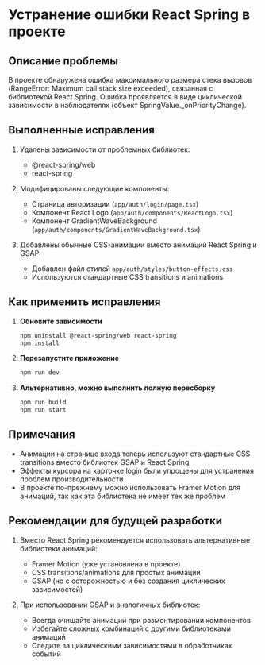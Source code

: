 # Устранение ошибки React Spring в проекте

## Описание проблемы

В проекте обнаружена ошибка максимального размера стека вызовов (RangeError: Maximum call stack size exceeded), 
связанная с библиотекой React Spring. Ошибка проявляется в виде циклической зависимости в наблюдателях 
(объект SpringValue._onPriorityChange).

## Выполненные исправления

1. Удалены зависимости от проблемных библиотек:
   - @react-spring/web
   - react-spring

2. Модифицированы следующие компоненты:
   - Страница авторизации (`app/auth/login/page.tsx`)
   - Компонент React Logo (`app/auth/components/ReactLogo.tsx`)
   - Компонент GradientWaveBackground (`app/auth/components/GradientWaveBackground.tsx`)

3. Добавлены обычные CSS-анимации вместо анимаций React Spring и GSAP:
   - Добавлен файл стилей `app/auth/styles/button-effects.css`
   - Используются стандартные CSS transitions и animations

## Как применить исправления

1. **Обновите зависимости**
   ```bash
   npm uninstall @react-spring/web react-spring
   npm install
   ```

2. **Перезапустите приложение**
   ```bash
   npm run dev
   ```

3. **Альтернативно, можно выполнить полную пересборку**
   ```bash
   npm run build
   npm run start
   ```

## Примечания

- Анимации на странице входа теперь используют стандартные CSS transitions вместо библиотек GSAP и React Spring
- Эффекты курсора на карточке login были упрощены для устранения проблем производительности
- В проекте по-прежнему можно использовать Framer Motion для анимаций, так как эта библиотека не имеет тех же проблем

## Рекомендации для будущей разработки

1. Вместо React Spring рекомендуется использовать альтернативные библиотеки анимаций:
   - Framer Motion (уже установлена в проекте)
   - CSS transitions/animations для простых анимаций
   - GSAP (но с осторожностью и без создания циклических зависимостей)

2. При использовании GSAP и аналогичных библиотек:
   - Всегда очищайте анимации при размонтировании компонентов
   - Избегайте сложных комбинаций с другими библиотеками анимаций
   - Следите за циклическими зависимостями в обработчиках событий
